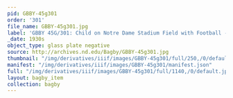 ```yaml
---
pid: GBBY-45g301
order: '301'
file_name: GBBY-45g301.jpg
label: 'GBBY 45G/301: Child on Notre Dame Stadium Field with Football - c1930s'
_date: 1930s
object_type: glass plate negative
source: http://archives.nd.edu/Bagby/GBBY-45g301.jpg
thumbnail: "/img/derivatives/iiif/images/GBBY-45g301/full/250,/0/default.jpg"
manifest: "/img/derivatives/iiif/images/GBBY-45g301/manifest.json"
full: "/img/derivatives/iiif/images/GBBY-45g301/full/1140,/0/default.jpg"
layout: bagby_item
collection: bagby
---
```

